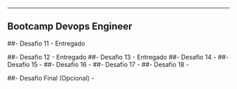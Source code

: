 -------------------------------------------------------------------
Bootcamp Devops Engineer
-------------------------------------------------------------------

##- Desafio 11 - Entregado


##- Desafio 12 - Entregado
##- Desafio 13 - Entregado
##- Desafio 14 - 
##- Desafio 15 - 
##- Desafio 16 - 
##- Desafio 17 - 
##- Desafio 18 - 

##- Desafio Final (Opcional) - 